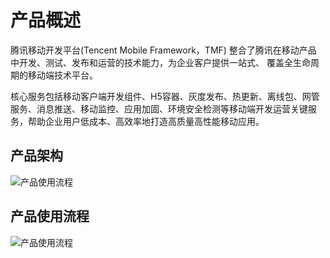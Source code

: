 # 产品概述

腾讯移动开发平台(Tencent Mobile Framework，TMF) 整合了腾讯在移动产品 中开发、测试、发布和运营的技术能力，为企业客户提供一站式、 覆盖全生命周期的移动端技术平台。

核心服务包括移动客户端开发组件、H5容器、灰度发布、热更新、离线包、网管服务、消息推送、移动监控、应用加固、环境安全检测等移动端开发运营关键服务，帮助企业用户低成本、高效率地打造高质量高性能移动应用。

## 产品架构

![产品使用流程](../img/产品架构.png)



## 产品使用流程

![产品使用流程](../img/产品使用流程.png)





